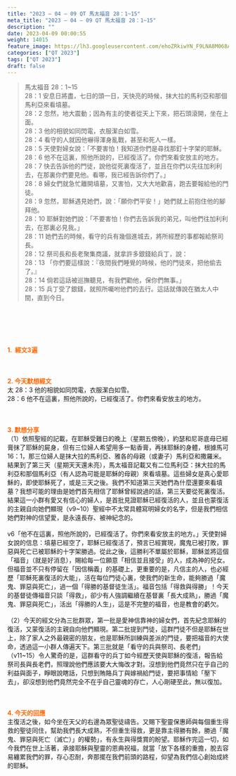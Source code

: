 ```yaml
---
title: "2023 – 04 – 09 QT 馬太福音 28：1~15"
meta_title: "2023 – 04 – 09 QT 馬太福音 28：1~15"
description: ""
date: 2023-04-09 00:00:55
weight: 14015
feature_image: https://lh3.googleusercontent.com/ehoZRkiwYN_F9LNA8M068AYxt73EavCZno-PD1cJRuf5BbSkQVUWr3gNEbt5kSs28Pb_Elg17kSrtf9ybWvojWoMV6I4tPM3vGRGDq6GkKkPdL2Gut4QAIw4-uykKUAtNiKgQKntvsU=w800
categories: ["QT 2023"]
tags: ["QT 2023"]
draft: false
---
```


<blockquote>馬太福音 28：1~15<br />
28：1 安息日將盡，七日的頭一日，天快亮的時候，抹大拉的馬利亞和那個馬利亞來看墳墓。<br />
28：2 忽然，地大震動；因為有主的使者從天上下來，把石頭滾開，坐在上面。<br />
28：3 他的相貌如同閃電，衣服潔白如雪。<br />
28：4 看守的人就因他嚇得渾身亂戰，甚至和死人一樣。<br />
28：5 天使對婦女說：「不要害怕！我知道你們是尋找那釘十字架的耶穌。<br />
28：6 他不在這裏，照他所說的，已經復活了。你們來看安放主的地方。<br />
28：7 快去告訴他的門徒，說他從死裏復活了，並且在你們以先往加利利去，在那裏你們要見他。看哪，我已經告訴你們了。」<br />
28：8 婦女們就急忙離開墳墓，又害怕，又大大地歡喜，跑去要報給他的門徒。<br />
28：9 忽然，耶穌遇見她們，說：「願你們平安！」她們就上前抱住他的腳拜他。<br />
28：10 耶穌對她們說：「不要害怕！你們去告訴我的弟兄，叫他們往加利利去，在那裏必見我。」<br />
28：11 她們去的時候，看守的兵有幾個進城去，將所經歷的事都報給祭司長。<br />
28：12 祭司長和長老聚集商議，就拿許多銀錢給兵丁，說：<br />
28：13 「你們要這樣說：『夜間我們睡覺的時候，他的門徒來，把他偷去了。』<br />
28：14 倘若這話被巡撫聽見，有我們勸他，保你們無事。」<br />
28：15 兵丁受了銀錢，就照所囑咐他們的去行。這話就傳說在猶太人中間，直到今日。</blockquote><br />
&nbsp;<br />
<br />
&nbsp;<br />
<br />
<span style="color: #ff6600;"><strong>1.  經文3遍</strong></span><br />
<br />
&nbsp;<br />
<br />
<span style="color: #ff6600;"><strong>2. 今天默想經文<br />
</strong></span>太 28：3 他的相貌如同閃電，衣服潔白如雪。<br />
28：6 他不在這裏，照他所說的，已經復活了。你們來看安放主的地方。<br />
<br />
&nbsp;<br />
<br />
<strong><span style="color: #ff6600;">3. 默想分享<br />
</span></strong>（1）依照聖經的記載，在耶穌受難日的晚上（星期五傍晚），約瑟和尼哥底母已經膏抹了耶穌的屍身，但有三位婦人希望用多一點香膏，再抹耶穌的身體，根據馬可16：1，那三位婦人是抹大拉的馬利亞、雅各的母親（或妻子）馬利亞和撒羅米。結果到了第三天（星期天天還未亮），馬太福音記載又有二位馬利亞：抹大拉的馬利亞和那個馬利亞（有人認為可能是耶穌的母親）來看墳墓。這些婦女是真心愛耶穌的，即使耶穌死了，或是三天之後。我們不知道第三天她們為什麼還要來看墳墓？我想可能的理由是她們首先相信了耶穌曾經說過的話，第三天要從死裏復活。結果這一小群有愛又有信心的婦人，是首批見證耶穌已經復活的人，並且也蒙復活的主親自向她們顯現（v9~10）聖經中不太常具體寫明婦女的名字，但是我們相信她們對神的信望愛，是永遠長存、被神紀念的。<br />
<br />
v6「他不在這裏，照他所說的，已經復活了。你們來看安放主的地方。」天使對婦女說的信息：墳墓已經空了，耶穌已經復活了，預言已經實現，魔鬼已被打敗，罪惡與死亡已被耶穌的十字架勝過。從此之後，這勝利不單屬於耶穌，耶穌並將這個「福音」（就是好消息），賜給每一位願意「相信並且接受」的人，成為神的兒女。但福音並不只有停留在「因信稱義」的基礎上，更重要的是，凡信主的人，也必經歷「耶穌死裏復活的大能」，活在每位門徒心裏，使我們的新生命，能夠勝過「魔鬼、罪惡與死亡」，過一個「得勝的基督徒生活」。福音包括「得救與得勝」！今天的基督徒傳福音只談「得救」，卻少有人強調繼續在基督裏「長大成熟」，勝過「魔鬼、罪惡與死亡」，活出「得勝的人生」，這是不完整的福音，也是教會的虧欠。<br />
<br />
（2）今天的經文分為三批群眾，第一批是愛神信靠神的婦女們，首先紀念耶穌的復活，又蒙復活的主親自向他們顯現。第二批提到門徒，這群門徒不但是耶穌在世上，除了家人之外最親密的朋友，也是耶穌所訓練與差派的門徒，要把福音的大使命，透過這一小群人傳遍天下。第三批就是「看守的兵與祭司、長老們」（v11~15）令人驚奇的是，這群看守的兵丁如今經歷天使與耶穌的復活，報告給祭司長與長老們，照理說他們應該要大大悔改才對。沒想到他們竟然只在乎自己的利益與面子，睜眼說瞎話，只想到賄賂兵丁與嫁禍給門徒，要把事情給「壓下去」，卻沒想到他們竟然完全不在乎自己靈魂的存亡，人心剛硬至此，無以復加。<br />
<br />
&nbsp;<br />
<br />
<strong style="font-size: inherit;"><span style="color: #ff6600;">4. 今天的回應<br />
</span></strong>主復活之後，如今坐在天父的右邊為眾聖徒禱告。又賜下聖靈保惠師與每個重生得救的聖徒同住，幫助我們長大成熟，不但重生得救，更是靠主得勝有餘，勝過「魔鬼、罪惡與死亡（滅亡）」的權勢」，有永生與得獎賞的盼望。耶穌作完這一切，如今我們在世上活著，承接耶穌與聖靈的恩典祝福，就當「放下各樣的重擔，脫去容易纏累我們的罪，存心忍耐，奔那擺在我們前頭的路程，仰望為我們信心創始成終的耶穌。
        